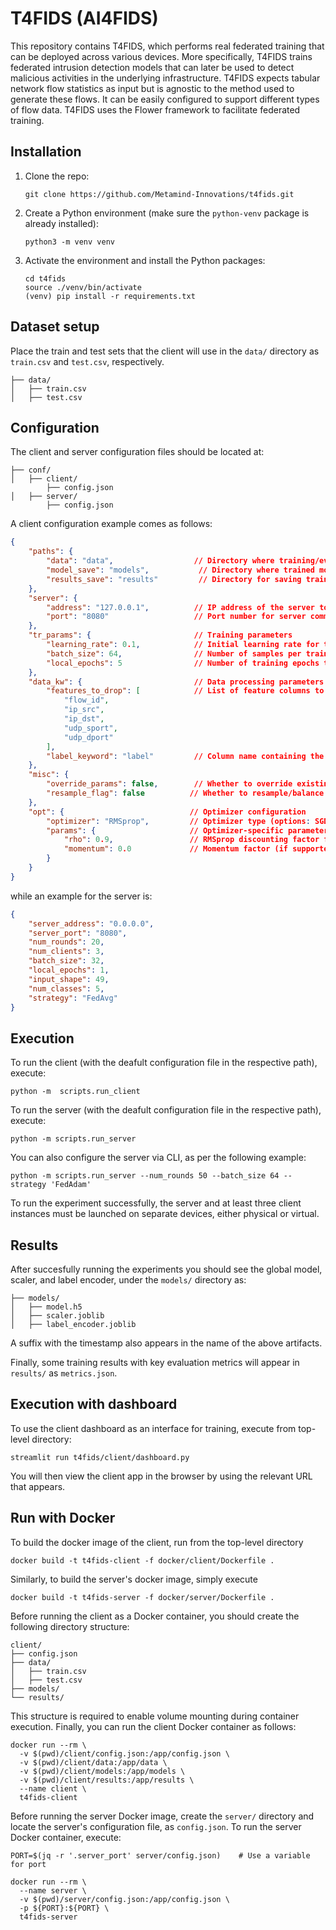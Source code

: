 # T4FIDS (AI4FIDS)
This repository contains T4FIDS, which performs real federated training that can be deployed across various devices. More specifically, T4FIDS trains federated intrusion detection models that can later be used to detect malicious activities in the underlying infrastructure. T4FIDS expects tabular network flow statistics as input but is agnostic to the method used to generate these flows. It can be easily configured to support different types of flow data. T4FIDS uses the Flower framework to facilitate federated training.

## Installation

1. Clone the repo:
    ```shell
    git clone https://github.com/Metamind-Innovations/t4fids.git
    ```

2. Create a Python environment (make sure the `python-venv` package is already installed):
    ```shell
    python3 -m venv venv
    ```

3. Activate the environment and install the Python packages:
    ```shell
    cd t4fids
    source ./venv/bin/activate
    (venv) pip install -r requirements.txt
    ```

## Dataset setup

Place the train and test sets that the client will use in the ```data/``` directory as ```train.csv``` and ```test.csv```, respectively.
```
├── data/
│   ├── train.csv
│   ├── test.csv
```


## Configuration

The client and server configuration files should be located at:

```
├── conf/
│   ├── client/
        ├── config.json
│   ├── server/
        ├── config.json
```

A client configuration example comes as follows:

```json
{
    "paths": {
        "data": "data",                  // Directory where training/evaluation data is stored
        "model_save": "models",           // Directory where trained models will be saved
        "results_save": "results"         // Directory for saving training results/metrics
    },
    "server": {
        "address": "127.0.0.1",          // IP address of the server to connect to
        "port": "8080"                   // Port number for server communication
    },
    "tr_params": {                       // Training parameters
        "learning_rate": 0.1,            // Initial learning rate for the optimizer
        "batch_size": 64,                // Number of samples per training batch
        "local_epochs": 5                // Number of training epochs to run locally before communicating with server
    },
    "data_kw": {                         // Data processing parameters
        "features_to_drop": [            // List of feature columns to remove from dataset
            "flow_id",
            "ip_src",
            "ip_dst",
            "udp_sport",
            "udp_dport"
        ],
        "label_keyword": "label"         // Column name containing the label keyword (to be dropped)
    },
    "misc": {
        "override_params": false,        // Whether to override existing model parameters with server's ones
        "resample_flag": false          // Whether to resample/balance the dataset before training
    },
    "opt": {                            // Optimizer configuration
        "optimizer": "RMSprop",         // Optimizer type (options: SGD, Adam, RMSprop, etc.)
        "params": {                     // Optimizer-specific parameters
            "rho": 0.9,                 // RMSprop discounting factor for gradient history
            "momentum": 0.0             // Momentum factor (if supported by optimizer)
        }
    }
}
```

while an example for the server is:

```json
{
    "server_address": "0.0.0.0",
    "server_port": "8080",
    "num_rounds": 20,
    "num_clients": 3,
    "batch_size": 32,
    "local_epochs": 1,
    "input_shape": 49,
    "num_classes": 5,
    "strategy": "FedAvg"
}
```

## Execution

To run the client (with the deafult configuration file in the respective path), execute:

```shell
python -m  scripts.run_client
```

To run the server (with the deafult configuration file in the respective path), execute:

```shell
python -m scripts.run_server
```

You can also configure the server via CLI, as per the following example:

```shell
python -m scripts.run_server --num_rounds 50 --batch_size 64 --strategy 'FedAdam'
```

To run the experiment successfully, the server and at least three client instances must be launched on separate devices, either physical or virtual.

## Results

After succesfully running the experiments you should see the global model, scaler, and label encoder, under the ```models/``` directory as:

```
├── models/
│   ├── model.h5
│   ├── scaler.joblib
│   ├── label_encoder.joblib
```

A suffix with the timestamp also appears in the name of the above artifacts. 

Finally, some training results with key evaluation metrics will appear in ```results/``` as ```metrics.json```.

## Execution with dashboard
To use the client dashboard as an interface for training, execute from top-level directory:
```shell
streamlit run t4fids/client/dashboard.py
```
You will then view the client app in the browser by using the relevant URL that appears.

## Run with Docker

To build the docker image of the client, run from the top-level directory

```shell
docker build -t t4fids-client -f docker/client/Dockerfile .
```
Similarly, to build the server's docker image, simply execute
```shell
docker build -t t4fids-server -f docker/server/Dockerfile .
```
Before running the client as a Docker container, you should create the following directory structure:

```
client/
├── config.json 
├── data/
│   ├── train.csv
│   ├── test.csv            
├── models/           
└── results/ 
```
This structure is required to enable volume mounting during container execution. Finally, you can run the client Docker container as follows:

```shell
docker run --rm \
  -v $(pwd)/client/config.json:/app/config.json \
  -v $(pwd)/client/data:/app/data \
  -v $(pwd)/client/models:/app/models \
  -v $(pwd)/client/results:/app/results \
  --name client \
  t4fids-client
```
Before running the server Docker image, create the ```server/``` directory and locate the server's configuration file, as ```config.json```. To run the server Docker container, execute:
```shell
PORT=$(jq -r '.server_port' server/config.json)    # Use a variable for port

docker run --rm \
  --name server \
  -v $(pwd)/server/config.json:/app/config.json \
  -p ${PORT}:${PORT} \
  t4fids-server
```
